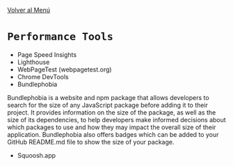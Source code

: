 [Volver al Menú](root.md)

# `Performance Tools`

- Page Speed Insights
- Lighthouse
- WebPageTest (webpagetest.org)
- Chrome DevTools
- Bundlephobia

Bundlephobia is a website and npm package that allows developers to search for the size of any JavaScript package before adding it to their project. It provides information on the size of the package, as well as the size of its dependencies, to help developers make informed decisions about which packages to use and how they may impact the overall size of their application. Bundlephobia also offers badges which can be added to your GitHub README.md file to show the size of your package.

- Squoosh.app
